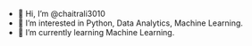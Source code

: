 - 👋 Hi, I’m @chaitrali3010
- 👀 I’m interested in Python, Data Analytics, Machine Learning.
- 🌱 I’m currently learning Machine Learning.

<!---
chaitrali3010/chaitrali3010 is a ✨ special ✨ repository because its `README.md` (this file) appears on your GitHub profile.
You can click the Preview link to take a look at your changes.
--->
